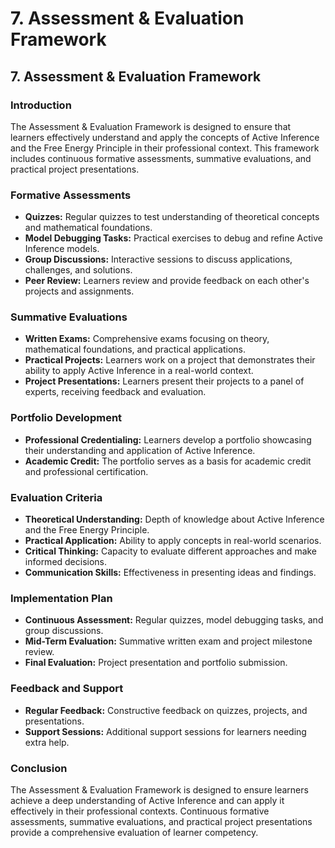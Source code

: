 # 7. Assessment & Evaluation Framework

## **7. Assessment & Evaluation Framework**

### **Introduction**
The Assessment & Evaluation Framework is designed to ensure that learners effectively understand and apply the concepts of Active Inference and the Free Energy Principle in their professional context. This framework includes continuous formative assessments, summative evaluations, and practical project presentations.

### **Formative Assessments**
- **Quizzes:** Regular quizzes to test understanding of theoretical concepts and mathematical foundations.
- **Model Debugging Tasks:** Practical exercises to debug and refine Active Inference models.
- **Group Discussions:** Interactive sessions to discuss applications, challenges, and solutions.
- **Peer Review:** Learners review and provide feedback on each other's projects and assignments.

### **Summative Evaluations**
- **Written Exams:** Comprehensive exams focusing on theory, mathematical foundations, and practical applications.
- **Practical Projects:** Learners work on a project that demonstrates their ability to apply Active Inference in a real-world context.
- **Project Presentations:** Learners present their projects to a panel of experts, receiving feedback and evaluation.

### **Portfolio Development**
- **Professional Credentialing:** Learners develop a portfolio showcasing their understanding and application of Active Inference.
- **Academic Credit:** The portfolio serves as a basis for academic credit and professional certification.

### **Evaluation Criteria**
- **Theoretical Understanding:** Depth of knowledge about Active Inference and the Free Energy Principle.
- **Practical Application:** Ability to apply concepts in real-world scenarios.
- **Critical Thinking:** Capacity to evaluate different approaches and make informed decisions.
- **Communication Skills:** Effectiveness in presenting ideas and findings.

### **Implementation Plan**
- **Continuous Assessment:** Regular quizzes, model debugging tasks, and group discussions.
- **Mid-Term Evaluation:** Summative written exam and project milestone review.
- **Final Evaluation:** Project presentation and portfolio submission.

### **Feedback and Support**
- **Regular Feedback:** Constructive feedback on quizzes, projects, and presentations.
- **Support Sessions:** Additional support sessions for learners needing extra help.

### **Conclusion**
The Assessment & Evaluation Framework is designed to ensure learners achieve a deep understanding of Active Inference and can apply it effectively in their professional contexts. Continuous formative assessments, summative evaluations, and practical project presentations provide a comprehensive evaluation of learner competency.